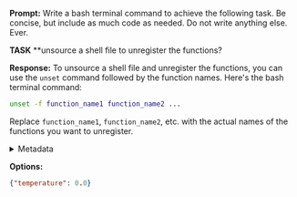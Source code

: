 **Prompt:**
Write a bash terminal command to achieve the following task.
Be concise, but include as much code as needed. Do not write anything else. Ever.

**TASK**
**unsource a shell file to unregister the functions?


**Response:**
To unsource a shell file and unregister the functions, you can use the `unset` command followed by the function names. Here's the bash terminal command:

```bash
unset -f function_name1 function_name2 ...
```

Replace `function_name1`, `function_name2`, etc. with the actual names of the functions you want to unregister.

<details><summary>Metadata</summary>

- Duration: 2328 ms
- Datetime: 2023-12-15T12:03:20.118989
- Model: gpt-3.5-turbo-0613

</details>

**Options:**
```json
{"temperature": 0.0}
```


